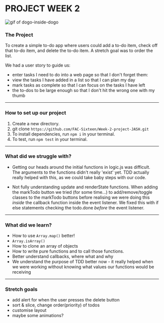 # PROJECT WEEK 2

![gif of dogo-inside-dogo](https://media.giphy.com/media/qoxM1gi6i0V9e/giphy.gif)

### The Project

To create a simple to-do app where users could add a to-do item, check off that to-do item, and delete the to-do item. A stretch goal was to order the list.

We had a user story to guide us:
- enter tasks I need to do into a web page so that I don't forget them:
- view the tasks I have added in a list so that I can plan my day
- mark tasks as complete so that I can focus on the tasks I have left
- the to-dos to be large enough so that I don't hit the wrong one with my thumb

---
### How to set up our project

1. Create a new directory.
2. git clone `https://github.com/FAC-Sixteen/Week-2-project-JASH.git`
3. To install dependencies, run `npm i` in your terminal.
4. To test, run `npm test` in your terminal.

---
### What did we struggle with?

* Getting our heads around the initial functions in logic.js was difficult. The arguments to the functions didn't really 'exist' yet. TDD actually really helped with this, as we could take baby steps with our code.

* Not fully understanding update and renderState functions. When adding the markTodo button we tried (for some time...) to add/remove/toggle classes to the markTodo buttons before realising we were doing this *inside* the callback function inside the event listener. We fixed this with if else statements checking the todo.done *before* the event listener.  

---
### What did we learn?

* How to use `Array.map()` better! 
* `Array.isArray()`
* How to clone an array of objects
* How to write pure functions and to call those functions.
* Better understand callbacks, where what and why
* We understand the purpose of TDD better now - it really helped when we were working without knowing what values our functions would be receiving

---
### Stretch goals

* add alert for when the user presses the delete button
* sort & slice, change order(priority) of todos
* customise layout
* maybe some animations?
